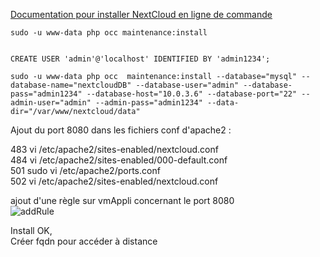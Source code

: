 [Documentation pour installer NextCloud en ligne de commande](https://docs.nextcloud.com/server/latest/admin_manual/configuration_server/occ_command.html#command-line-installation-label)  

```console
sudo -u www-data php occ maintenance:install 


CREATE USER 'admin'@'localhost' IDENTIFIED BY 'admin1234';

sudo -u www-data php occ  maintenance:install --database="mysql" --database-name="nextcloudDB" --database-user="admin" --database-pass="admin1234" --database-host="10.0.3.6" --database-port="22" --admin-user="admin" --admin-pass="admin1234" --data-dir="/var/www/nextcloud/data"                          
```
Ajout du port 8080 dans les fichiers conf d'apache2 :  

  483  vi /etc/apache2/sites-enabled/nextcloud.conf  
  484  vi /etc/apache2/sites-enabled/000-default.conf  
  501  sudo vi /etc/apache2/ports.conf  
  502  vi /etc/apache2/sites-enabled/nextcloud.conf  

ajout d'une règle sur vmAppli concernant le port 8080  
![addRule]()

Install OK,  
Créer fqdn pour accéder à distance  
